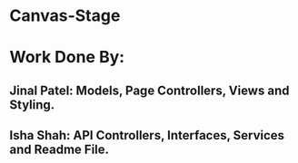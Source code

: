 # Canvas-Stage
# Work Done By:
## Jinal Patel: Models, Page Controllers, Views and Styling.
## Isha Shah: API Controllers, Interfaces, Services and Readme File.
